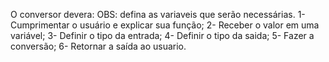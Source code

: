 O conversor devera:
        OBS: defina as variaveis que serão necessárias.
    1- Cumprimentar o usuário e explicar sua função;
    2- Receber o valor em uma variável;
    3- Definir o tipo da entrada;
    4- Definir o tipo da saida;
    5- Fazer a conversão;
    6- Retornar a saída ao usuario.